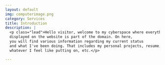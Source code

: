 ```yaml
---
layout: default
img: computerimage.png
category: Services
title: Introduction
description: |
  <p class="lead">Hello visitor, welcome to my cyberspace where everything
  displayed on the website is part of the domain. On here,
  you will find various information regarding my current status
  and what I've been doing. That includes my personal projects, resume,
  whatever I feel like putting on, etc.</p>

---
```

